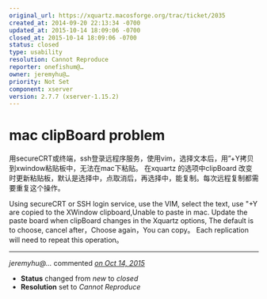 ```yaml
---
original_url: https://xquartz.macosforge.org/trac/ticket/2035
created_at: 2014-09-20 22:13:34 -0700
updated_at: 2015-10-14 18:09:06 -0700
closed_at: 2015-10-14 18:09:06 -0700
status: closed
type: usability
resolution: Cannot Reproduce
reporter: onefishum@…
owner: jeremyhu@…
priority: Not Set
component: xserver
version: 2.7.7 (xserver-1.15.2)
---
```


mac clipBoard problem
=====================


用secureCRT或终端，ssh登录远程序服务，使用vim，选择文本后，用”+Y拷贝到xwindow粘贴板中，无法在mac下粘贴。
在xquartz 的选项中clipBoard 改变时更新粘贴板，默认是选择中，点取消后，再选择中，能复制。每次远程复制都需要重复这个操作。

Using secureCRT or SSH login service, use the VIM, select the text, use "+Y are copied to the XWindow clipboard,Unable to paste in mac.
Update the paste board when clipBoard changes in the Xquartz options, The default is to choose, cancel after，Choose again，You can copy。
Each replication will need to repeat this operation。



---

*jeremyhu@…* commented *[on Oct 14, 2015](https://xquartz.macosforge.org/trac/ticket/2035#comment:433 "October 14, 2015 at 6:09 PM PDT")*

-   **Status** changed from *new* to *closed*
-   **Resolution** set to *Cannot Reproduce*



